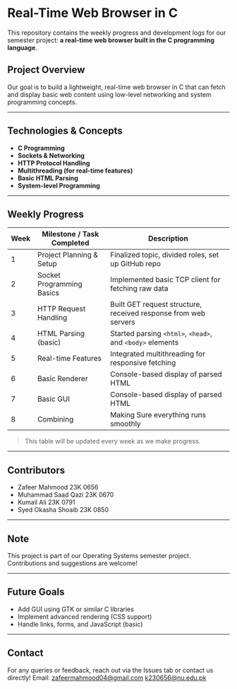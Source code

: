 # Real-Time Web Browser in C

This repository contains the weekly progress and development logs for our semester project: **a real-time web browser built in the C programming language**.

## Project Overview

Our goal is to build a lightweight, real-time web browser in C that can fetch and display basic web content using low-level networking and system programming concepts.

---

## Technologies & Concepts

- **C Programming**
- **Sockets & Networking**
- **HTTP Protocol Handling**
- **Multithreading (for real-time features)**
- **Basic HTML Parsing**
- **System-level Programming**

---

## Weekly Progress

| Week | Milestone / Task Completed | Description |
|------|----------------------------|-------------|
| 1    | Project Planning & Setup   | Finalized topic, divided roles, set up GitHub repo |
| 2    | Socket Programming Basics  | Implemented basic TCP client for fetching raw data |
| 3    | HTTP Request Handling      | Built GET request structure, received response from web servers |
| 4    | HTML Parsing (basic)       | Started parsing `<html>`, `<head>`, and `<body>` elements |
| 5    | Real-time Features         | Integrated multithreading for responsive fetching |
| 6    | Basic Renderer             | Console-based display of parsed HTML |
| 7    | Basic GUI                  | Console-based display of parsed HTML |
| 8    | Combining                  | Making Sure everything runs smoothly |

> This table will be updated every week as we make progress.

---

## Contributors

- Zafeer Mahmood     23K 0656
- Muhammad Saad Qazi 23K 0670
- Kumail Ali         23K 0791
- Syed Okasha Shoaib 23K 0850

---

## Note

This project is part of our Operating Systems semester project. Contributions and suggestions are welcome!

---

## Future Goals

- Add GUI using GTK or similar C libraries  
- Implement advanced rendering (CSS support)  
- Handle links, forms, and JavaScript (basic)

---

## Contact

For any queries or feedback, reach out via the Issues tab or contact us directly!
Email: zafeermahmood04@gmail.com
       k230656@nu.edu.pk



